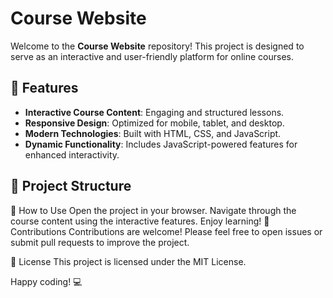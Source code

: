 # Course Website

Welcome to the **Course Website** repository! This project is designed to serve as an interactive and user-friendly platform for online courses.

## 🚀 Features

- **Interactive Course Content**: Engaging and structured lessons.
- **Responsive Design**: Optimized for mobile, tablet, and desktop.
- **Modern Technologies**: Built with HTML, CSS, and JavaScript.
- **Dynamic Functionality**: Includes JavaScript-powered features for enhanced interactivity.

## 📂 Project Structure


🌟 How to Use
Open the project in your browser.
Navigate through the course content using the interactive features.
Enjoy learning!
🤝 Contributions
Contributions are welcome! Please feel free to open issues or submit pull requests to improve the project.

📄 License
This project is licensed under the MIT License.

Happy coding! 💻
